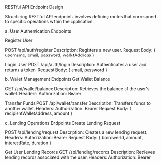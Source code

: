 RESTful API Endpoint Design

Structuring RESTful API endpoints involves defining routes that correspond to specific operations within the application.



a. User Authentication Endpoints

Register User

POST /api/auth/register
Description: Registers a new user.
Request Body: { username, email, password, walletAddress }


Login User
POST /api/auth/login
Description: Authenticates a user and returns a token.
Request Body: { email, password }


b. Wallet Management Endpoints
Get Wallet Balance

GET /api/wallet/balance
Description: Retrieves the balance of the user's wallet.
Headers: Authorization: Bearer <token>

Transfer Funds
POST /api/wallet/transfer
Description: Transfers funds to another wallet.
Headers: Authorization: Bearer <token>
Request Body: { recipientWalletAddress, amount }



c. Lending Operations Endpoints
Create Lending Request

POST /api/lending/request
Description: Creates a new lending request.
Headers: Authorization: Bearer <token>
Request Body: { borrowerId, amount, interestRate, duration }



Get User Lending Records
GET /api/lending/records
Description: Retrieves lending records associated with the user.
Headers: Authorization: Bearer <token>